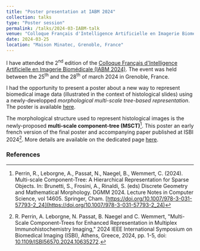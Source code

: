 ```yaml
---
title: "Poster presentation at IABM 2024"
collection: talks
type: "Poster session"
permalink: /talks/2024-03-IABM-talk
venue: "Colloque Français d'Intelligence Artificielle en Imagerie Biomédicale (IABM 2024)"
date: 2024-03-25
location: "Maison Minatec, Grenoble, France"
---
```


I have attended the 2<sup>nd</sup> edition of the [Colloque Français d'Intelligence Artificielle en Imagerie Biomédicale (IABM 2024)](https://iabm2024.sciencesconf.org/).
The event was held between the 25<sup>th</sup> and the 28<sup>th</sup> of march 2024 in Grenoble, France.

I had the opportunity to present a poster about a new way to represent biomedical image data (illustrated in the context of histological slides) using a newly-developped *morphological multi-scale tree-based representation*.
The poster is available [here](/files/2024-IABM-poster.pdf).

The morphological structure used to represent histological images is the newly-proposed **multi-scale component-tree (MSCT)**[^1].
This poster an early french version of the final poster and accompanying paper published at ISBI 2024[^2].
More details are available on the dedicated page [here](/pages/talk/2024-DGMM-talk).

### References

[^1]: Perrin, R., Leborgne, A., Passat, N., Naegel, B., Wemmert, C. (2024). Multi-scale Component-Tree: A Hierarchical Representation for Sparse Objects. In: Brunetti, S., Frosini, A., Rinaldi, S. (eds) Discrete Geometry and Mathematical Morphology. DGMM 2024. Lecture Notes in Computer Science, vol 14605. Springer, Cham. [https://doi.org/10.1007/978-3-031-57793-2_24](https://doi.org/10.1007/978-3-031-57793-2_24)

[^2]: R. Perrin, A. Leborgne, N. Passat, B. Naegel and C. Wemmert, "Multi-Scale Component-Trees for Enhanced Representation in Multiplex Immunohistochemistry Imaging," 2024 IEEE International Symposium on Biomedical Imaging (ISBI), Athens, Greece, 2024, pp. 1-5, doi: [10.1109/ISBI56570.2024.10635272](10.1109/ISBI56570.2024.10635272).
